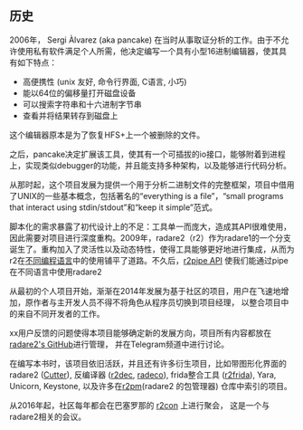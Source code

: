 ## 历史

2006年， Sergi Àlvarez (aka pancake) 在当时从事取证分析的工作。由于不允许使用私有软件满足个人所需，他决定编写一个具有小型16进制编辑器，使其具有如下特点：

* 高便携性 (unix 友好, 命令行界面, C语言, 小巧)
* 能以64位的偏移量打开磁盘设备
* 可以搜索字符串和十六进制字节串
* 查看并将结果转存到磁盘上

这个编辑器原本是为了恢复HFS+上一个被删除的文件。

之后，pancake决定扩展该工具，使其有一个可插拔的io接口，能够附着到进程上，实现类似debugger的功能，并且能支持多种架构，以及能够进行代码分析。

从那时起，这个项目发展为提供一个用于分析二进制文件的完整框架，项目中借用了UNIX的一些基本概念，包括著名的“everything is a file”，“small programs that interact using stdin/stdout”和“keep it simple”范式。

脚本化的需求暴露了初代设计上的不足：工具单一而庞大，造成其API很难使用，因此需要对项目进行深度重构。2009年，radare2（r2）作为radare1的一个分支诞生了。重构加入了灵活性以及动态特性，使得工具能够更好地进行集成，从而为r2在[不同编程语言](https://github.com/radareorg/radare2-bindings)中的使用铺平了道路。不久后，[r2pipe API](https://github.com/radareorg/radare2-r2pipe) 使我们能通过pipe在不同语言中使用radare2

从最初的个人项目开始，渐渐在2014年发展为基于社区的项目，用户在飞速地增加，原作者与主开发人员不得不将角色从程序员切换到项目经理， 以整合项目中的来自不同开发者的工作。

xx用户反馈的问题使得本项目能够确定新的发展方向，项目所有内容都放在[radare2's GitHub](https://github.com/radareorg/radare2)进行管理， 并在Telegram频道中进行讨论。

在编写本书时，该项目依旧活跃，并且还有许多衍生项目，比如带图形化界面的radare2 ([Cutter](https://github.com/radareorg/cutter)), 反编译器 ([r2dec](https://github.com/wargio/r2dec-js), [radeco](https://github.com/radareorg/radeco)), frida整合工具 ([r2frida](https://github.com/nowsecure/r2frida)), Yara, Unicorn, Keystone, 以及许多在[r2pm](https://github.com/radareorg/radare2-pm)(radare2 的包管理器) 仓库中索引的项目。

从2016年起，社区每年都会在巴塞罗那的 [r2con](https://www.radare.org/con/) 上进行聚会， 这是一个与radare2相关的会议。
